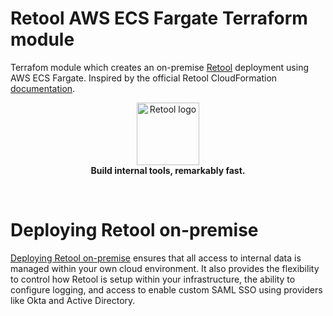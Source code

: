 # Retool AWS ECS Fargate Terraform module

Terrafom module which creates an on-premise [Retool](https://retool.com/) deployment using AWS ECS Fargate. Inspired by the official Retool CloudFormation [documentation](https://github.com/tryretool/retool-onpremise#deploying-on-ecs-with-fargate).

<p align="center">
    <a href="https://retool.com/"><img src="https://raw.githubusercontent.com/tryretool/brand-assets/master/Logos/logo-full-black.png" alt="Retool logo" height="100"></a> <br>
    <b>Build internal tools, remarkably fast.</b>
</p> <br>

# Deploying Retool on-premise

[Deploying Retool on-premise](https://docs.retool.com/docs/self-hosted) ensures that all access to internal data is managed within your own cloud environment. It also provides the flexibility to control how Retool is setup within your infrastructure, the ability to configure logging, and access to enable custom SAML SSO using providers like Okta and Active Directory.
